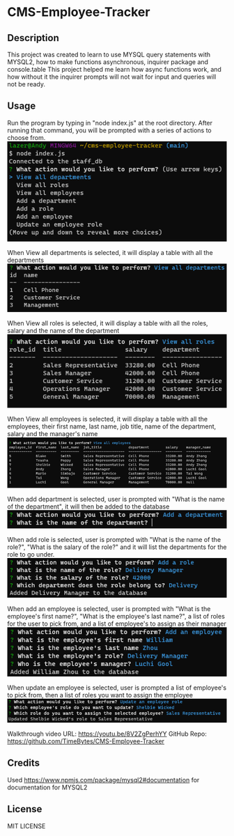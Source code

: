 # CMS-Employee-Tracker

## Description

This project was created to learn to use MYSQL query statements with MYSQL2, how to make functions asynchronous, inquirer package and console.table
This project helped me learn how async functions work, and how without it the inquirer prompts will not wait for input and queries will not be ready.

## Usage

Run the program by typing in "node index.js" at the root directory. After running that command, you will be prompted with a series of actions to choose from.  
![screenshot of inital prompt](assets/images/screenshot-inital-prompt.png)

When View all departments is selected, it will display a table with all the departments
![screenshot of view all departments](assets/images/screenshot-viewalldepartments.png)

When View all roles is selected, it will display a table with all the roles, salary and the name of the department  
![screenshot of view all roles](assets/images/screenshot-viewallroles.png)

When View all employees is selected, it will display a table with all the employees, their first name, last name, job title, name of the department, salary and the manager's name
![screenshot of view all employees](assets/images/screenshot-viewallemployees.png)

When add department is selected, user is prompted with "What is the name of the department", it will then be added to the database  
![screenshot of add a department](assets/images/screenshot-addadepartment.png)

When add role is selected, user is prompted with "What is the name of the role?", "What is the salary of the role?" and it will list the departments for the role to go under.  
![screenshot of add a role](assets/images/screenshot-addarole.png)

When add an employee is selected, user is prompted with "What is the employee's first name?", "What is the employee's last name?", a list of roles for the user to pick from, and a list of employee's to assign as their manager  
![screenshot of add an employee](assets/images/screenshot-addanemployee.png)

When update an employee is selected, user is prompted a list of employee's to pick from, then a list of roles you want to assign the employee
![screenshot of update an employee](assets/images/screenshot-updateemployeerole.png)

Walkthrough video URL: https://youtu.be/8V2ZgPerhYY
GitHub Repo: https://github.com/TimeBytes/CMS-Employee-Tracker

## Credits

Used https://www.npmjs.com/package/mysql2#documentation for documentation for MYSQL2

## License

MIT LICENSE
